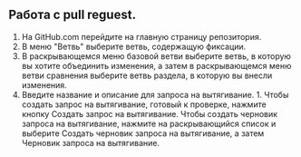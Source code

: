 ## Работа с pull reguest.
1. На GitHub.com перейдите на главную страницу репозитория.
2. В меню "Ветвь" выберите ветвь, содержащую фиксации.
3. В раскрывающемся меню базовой ветви выберите ветвь, в которую вы хотите объединить изменения, а затем в раскрывающемся меню ветви сравнения выберите ветвь раздела, в которую вы внесли изменения.
4. Введите название и описание для запроса на вытягивание. 1. Чтобы создать запрос на вытягивание, готовый к проверке, нажмите кнопку Создать запрос на вытягивание. Чтобы создать черновик запроса на вытягивание, нажмите на раскрывающийся список и выберите Создать черновик запроса на вытягивание, а затем Черновик запроса на вытягивание. 